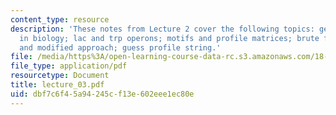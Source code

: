 ```yaml
---
content_type: resource
description: 'These notes from Lecture 2 cover the following topics: gene regulation
  in biology; lac and trp operons; motifs and profile matrices; brute force method
  and modified approach; guess profile string.'
file: /media/https%3A/open-learning-course-data-rc.s3.amazonaws.com/18-417-introduction-to-computational-molecular-biology-fall-2004/dbf7c6f45a94245cf13e602eee1ec80e_lecture_03.pdf
file_type: application/pdf
resourcetype: Document
title: lecture_03.pdf
uid: dbf7c6f4-5a94-245c-f13e-602eee1ec80e
---
```

